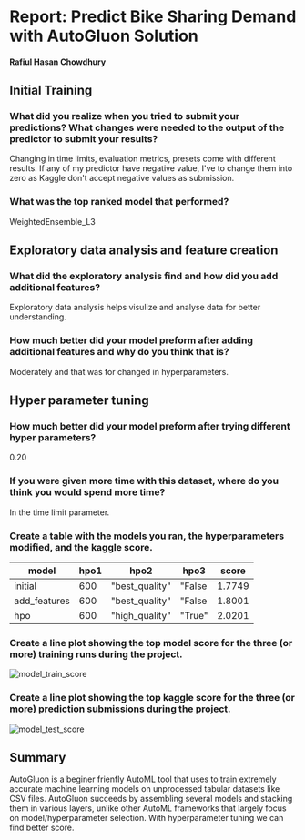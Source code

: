 # Report: Predict Bike Sharing Demand with AutoGluon Solution
#### Rafiul Hasan Chowdhury

## Initial Training
### What did you realize when you tried to submit your predictions? What changes were needed to the output of the predictor to submit your results?
Changing in time limits, evaluation metrics, presets come with different results. If any of my predictor have negative value, I've to change them into zero as Kaggle don't accept negative values as submission.

### What was the top ranked model that performed?
WeightedEnsemble_L3

## Exploratory data analysis and feature creation
### What did the exploratory analysis find and how did you add additional features?
Exploratory data analysis helps visulize and analyse data for better understanding.

### How much better did your model preform after adding additional features and why do you think that is?
Moderately and that was for changed in hyperparameters.

## Hyper parameter tuning
### How much better did your model preform after trying different hyper parameters?
0.20

### If you were given more time with this dataset, where do you think you would spend more time?
In the time limit parameter.

### Create a table with the models you ran, the hyperparameters modified, and the kaggle score.
|model|hpo1|hpo2|hpo3|score|
|--|--|--|--|--|
|initial|600|"best_quality"|"False|1.7749|
|add_features|600|"best_quality"|"False|1.8001|
|hpo|600|"high_quality"|"True"|2.0201|

### Create a line plot showing the top model score for the three (or more) training runs during the project.



![model_train_score](https://user-images.githubusercontent.com/68476971/191481945-3d4910ea-f532-43b1-a084-b98f0f318485.png)

### Create a line plot showing the top kaggle score for the three (or more) prediction submissions during the project.


![model_test_score](https://user-images.githubusercontent.com/68476971/191440524-1c580a60-82df-416f-a99b-e80908134e58.png)

## Summary

AutoGluon is a beginer frienfly AutoML tool that uses  to train extremely accurate machine learning models on unprocessed tabular datasets like CSV files. AutoGluon succeeds by assembling several models and stacking them in various layers, unlike other AutoML frameworks that largely focus on model/hyperparameter selection. With hyperparameter tuning we can find better score.
